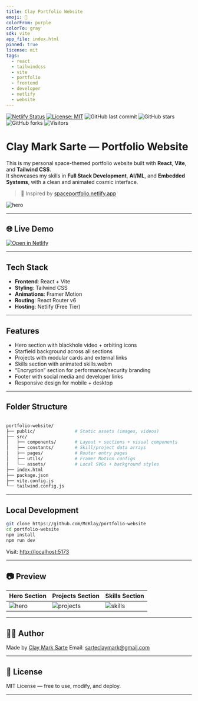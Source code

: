```yaml
---
title: Clay Portfolio Website
emoji: 🚀
colorFrom: purple
colorTo: gray
sdk: vite
app_file: index.html
pinned: true
license: mit
tags:
  - react
  - tailwindcss
  - vite
  - portfolio
  - frontend
  - developer
  - netlify
  - website
---
```


[![Netlify Status](https://api.netlify.com/api/v1/badges/0b0a27f6-2bcf-4583-becd-31947550883c/deploy-status)](https://app.netlify.com/projects/clay-portfolio/deploys)
[![License: MIT](https://img.shields.io/badge/License-MIT-yellow.svg)](https://opensource.org/licenses/MIT)
![GitHub last commit](https://img.shields.io/github/last-commit/McKlay/portfolio-website)
![GitHub stars](https://img.shields.io/github/stars/McKlay/portfolio-website?style=social)
![GitHub forks](https://img.shields.io/github/forks/McKlay/portfolio-website?style=social)
![Visitors](https://visitor-badge.laobi.icu/badge?page_id=McKlay.portfolio-website)

# Clay Mark Sarte — Portfolio Website

This is my personal space-themed portfolio website built with **React**, **Vite**, and **Tailwind CSS**.  
It showcases my skills in **Full Stack Development**, **AI/ML**, and **Embedded Systems**, with a clean and animated cosmic interface.

> 💫 Inspired by [spaceportfolio.netlify.app](https://spaceportfolio.netlify.app)

![hero](https://huggingface.co/datasets/McKlay/documentation-images/resolve/main/portfolio-website-data/Hero.png)

---

## 🌐 Live Demo

[![Open in Netlify](https://img.shields.io/badge/Open%20Live%20Netlify-%20clay--portfolio.netlify.app-blue?logo=netlify&style=flat-square)](https://clay-portfolio.netlify.app)

---

## Tech Stack

- **Frontend**: React + Vite
- **Styling**: Tailwind CSS
- **Animations**: Framer Motion
- **Routing**: React Router v6
- **Hosting**: Netlify (Free Tier)

---

## Features

- Hero section with blackhole video + orbiting icons
- Starfield background across all sections
- Projects with modular cards and external links
- Skills section with animated skills.webm
- “Encryption” section for performance/security branding
- Footer with social media and developer links
- Responsive design for mobile + desktop

---

## Folder Structure

```bash

portfolio-website/
├── public/               # Static assets (images, videos)
├── src/
│   ├── components/       # Layout + sections + visual components
│   ├── constants/        # Skill/project data arrays
│   ├── pages/            # Router entry pages
│   ├── utils/            # Framer Motion configs
│   └── assets/           # Local SVGs + background styles
├── index.html
├── package.json
├── vite.config.js
└── tailwind.config.js

```

---

## Local Development

```bash
git clone https://github.com/McKlay/portfolio-website
cd portfolio-website
npm install
npm run dev
````

Visit: [http://localhost:5173](http://localhost:5173)

---

## 📷 Preview

| Hero Section                                                                                          | Projects Section                                                                                              | Skills Section                                                                                               |
|--------------------------------------------------------------------------------------------------------|---------------------------------------------------------------------------------------------------------------|---------------------------------------------------------------------------------------------------------------|
| ![hero](https://huggingface.co/datasets/McKlay/documentation-images/resolve/main/portfolio-website-data/Hero.png) | ![projects](https://huggingface.co/datasets/McKlay/documentation-images/resolve/main/portfolio-website-data/Projects.png) | ![skills](https://huggingface.co/datasets/McKlay/documentation-images/resolve/main/portfolio-website-data/Skills.png) |



---

## 🧑‍💻 Author

Made by [Clay Mark Sarte](https://github.com/McKlay)
Email: [sarteclaymark@gmail.com](mailto:sarteclaymark@gmail.com)

---

## 📜 License

MIT License — free to use, modify, and deploy.

---


